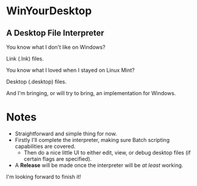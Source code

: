 # WinYourDesktop
## A Desktop File Interpreter

You know what I don't like on Windows?

Link (.lnk) files.

You know what I loved when I stayed on Linux Mint?

Desktop (.desktop) files.

And I'm bringing, or will try to bring, an implementation for Windows.

# Notes

- Straightforward and simple thing for now.
- Firstly I'll complete the interpreter, making sure Batch scripting capabilities are covered.
  - Then do a nice little UI to either edit, view, or debug desktop files (if certain flags are specified).
- A __Release__ will be made once the interpreter will be _at least_ working.

I'm looking forward to finish it!
